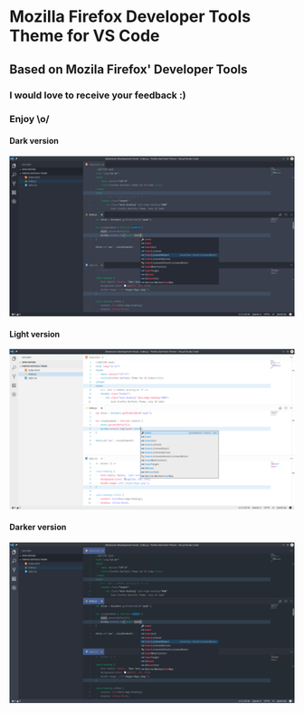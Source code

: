 # Mozilla Firefox Developer Tools Theme for VS Code

## Based on Mozila Firefox' Developer Tools
### I would love to receive your feedback :)

### Enjoy \o/

#### Dark version
![Dark version](dark-version.png)

#### Light version
![Light version](light-version.png)

#### Darker version
![Daker version](darker-version.png)
